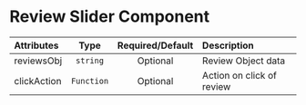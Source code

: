# Review Slider Component

<table>
    <thead>
        <tr>
            <th style="text-align:left;">Attributes</th>
            <th style="text-align:center;">Type</th>
            <th style="text-align:center;">Required/Default</th>
            <th style="text-align:left;">Description</th>
        </tr>
    </thead>
    <tbody>
        <tr>
            <td style="text-align:left;">reviewsObj</td>
            <td style="text-align:center;"><code>string</code></td>
            <td style="text-align:center;">Optional</td>
            <td style="text-align:left;">Review Object data</td>
        </tr>
        <tr>
            <td style="text-align:left;">clickAction</td>
            <td style="text-align:center;"><code>Function</code></td>
            <td style="text-align:center;">Optional</td>
            <td style="text-align:left;">Action on click of review</td>
        </tr>
    </tbody>
</table>

